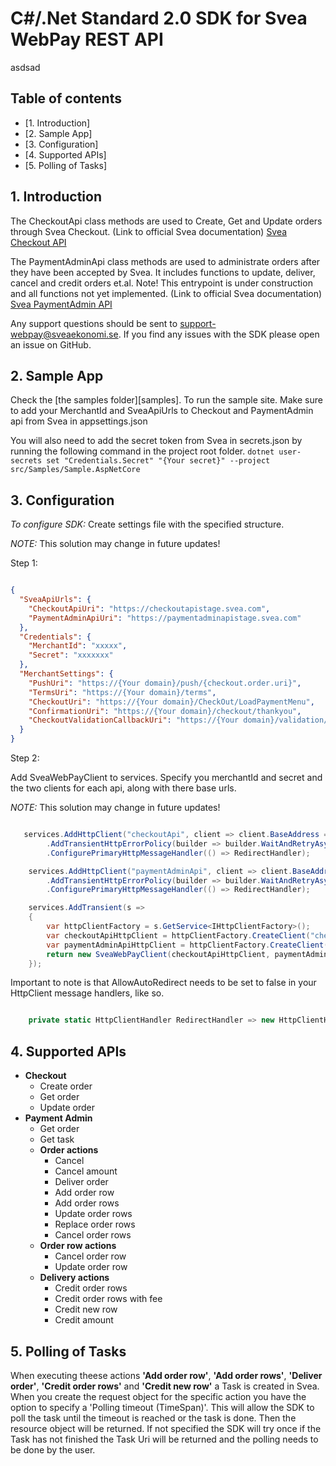 # C#/.Net Standard 2.0 SDK for Svea WebPay REST API
asdsad
## Table of contents
* [1. Introduction]
* [2. Sample App]
* [3. Configuration]
* [4. Supported APIs]
* [5. Polling of Tasks]


## 1. Introduction

The CheckoutApi class methods are used to Create, Get and Update orders through Svea Checkout. (Link to official Svea documentation) [Svea Checkout API](https://checkoutapi.svea.com/docs)

The PaymentAdminApi class methods are used to administrate orders after they have been accepted by Svea. It includes functions to update, deliver, cancel and credit orders et.al. Note! This entrypoint is under construction and all functions not yet implemented. (Link to official Svea documentation) [Svea PaymentAdmin API](https://paymentadminapi.svea.com/documentation)

Any support questions should be sent to [support-webpay@sveaekonomi.se](mailto:support-webpay@sveaekonomi.se). If you find any issues with the SDK please open an issue on GitHub.

## 2. Sample App

Check the [the samples folder][samples].
To run the sample site. Make sure to add your MerchantId and SveaApiUrls to Checkout and PaymentAdmin api from Svea in appsettings.json

You will also need to add the secret token from Svea in secrets.json by running the following command in the project root folder.
`dotnet user-secrets set "Credentials.Secret" "{Your secret}" --project src/Samples/Sample.AspNetCore`

## 3. Configuration

*To configure SDK:*
Create settings file with the specified structure.

*NOTE:* This solution may change in future updates!

Step 1:

```json

{
  "SveaApiUrls": {
    "CheckoutApiUri": "https://checkoutapistage.svea.com",
    "PaymentAdminApiUri": "https://paymentadminapistage.svea.com"
  },
  "Credentials": {
    "MerchantId": "xxxxx",
    "Secret": "xxxxxxx"
  },
  "MerchantSettings": {
    "PushUri": "https://{Your domain}/push/{checkout.order.uri}",
    "TermsUri": "https://{Your domain}/terms",
    "CheckoutUri": "https://{Your domain}/CheckOut/LoadPaymentMenu",
    "ConfirmationUri": "https://{Your domain}/checkout/thankyou",
    "CheckoutValidationCallbackUri": "https://{Your domain}/validation/{checkout.order.uri}"
  }
}

```

Step 2:

Add SveaWebPayClient to services. Specify you merchantId and secret and the two clients for each api, along with there base urls.

*NOTE:* This solution may change in future updates!

```csharp

   services.AddHttpClient("checkoutApi", client => client.BaseAddress = checkoutUri)
        .AddTransientHttpErrorPolicy(builder => builder.WaitAndRetryAsync(SleepDurations))
        .ConfigurePrimaryHttpMessageHandler(() => RedirectHandler);

    services.AddHttpClient("paymentAdminApi", client => client.BaseAddress = paymentAdminUri)
        .AddTransientHttpErrorPolicy(builder => builder.WaitAndRetryAsync(SleepDurations))
        .ConfigurePrimaryHttpMessageHandler(() => RedirectHandler);

    services.AddTransient(s =>
    {
        var httpClientFactory = s.GetService<IHttpClientFactory>();
        var checkoutApiHttpClient = httpClientFactory.CreateClient("checkoutApi");
        var paymentAdminApiHttpClient = httpClientFactory.CreateClient("paymentAdminApi");
        return new SveaWebPayClient(checkoutApiHttpClient, paymentAdminApiHttpClient, new Svea.WebPay.SDK.Credentials(merchantId, secret), s.GetService<ILogger>());
    });

```

Important to note is that AllowAutoRedirect needs to be set to false in your HttpClient message handlers, like so.

```csharp

    private static HttpClientHandler RedirectHandler => new HttpClientHandler { AllowAutoRedirect = false };

```

## 4. Supported APIs

-   **Checkout**
    -   Create order
    -   Get order
    -   Update order
-   **Payment Admin**
    -   Get order
    -   Get task
    -   **Order actions**
        -   Cancel
        -   Cancel amount
        -   Deliver order
        -   Add order row
        -   Add order rows
        -   Update order rows
        -   Replace order rows
        -   Cancel order rows   
    -   **Order row actions**
        -   Cancel order row
        -   Update order row       
    -   **Delivery actions**
        -   Credit order rows
        -   Credit order rows with fee
        -   Credit new row 
        -   Credit amount


## 5. Polling of Tasks

When executing theese actions **'Add order row'**, **'Add order rows'**, **'Deliver order'**, **'Credit order rows'** and **'Credit new row'** a Task is created in Svea. When you create the request object
for the specific action you have the option to specify a 'Polling timeout (TimeSpan)'. This will allow the SDK to poll the task until the timeout is reached or the task is done.
Then the resource object will be returned. If not specified the SDK will try once if the Task has not finished the Task Uri will be returned and the polling needs to be done by the user.

